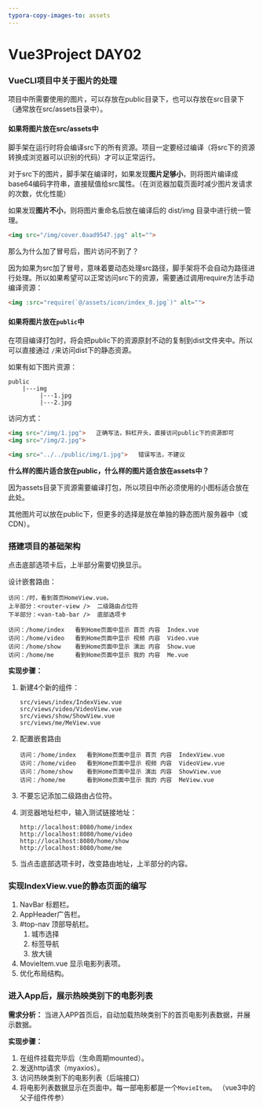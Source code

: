 ```yaml
---
typora-copy-images-to: assets
---
```


# Vue3Project DAY02

### VueCLI项目中关于图片的处理

项目中所需要使用的图片，可以存放在public目录下，也可以存放在src目录下（通常放在src/assets目录中）。

#### 如果将图片放在src/assets中

脚手架在运行时将会编译src下的所有资源。项目一定要经过编译（将src下的资源转换成浏览器可以识别的代码）才可以正常运行。

对于src下的图片，脚手架在编译时，如果发现**图片足够小**，则将图片编译成base64编码字符串，直接赋值给src属性。（在浏览器加载页面时减少图片发请求的次数，优化性能）

如果发现**图片不小**，则将图片重命名后放在编译后的 dist/img 目录中进行统一管理。

```html
<img src="/img/cover.0aad9547.jpg" alt="">
```

那么为什么加了冒号后，图片访问不到了？

因为如果为src加了冒号，意味着要动态处理src路径，脚手架将不会自动为路径进行处理。所以如果希望可以正常访问src下的资源，需要通过调用require方法手动编译资源：

```html
<img :src="require(`@/assets/icon/index_0.jpg`)" alt="">
```



#### 如果将图片放在`public`中

在项目编译打包时，将会把public下的资源原封不动的复制到dist文件夹中。所以可以直接通过 `/`来访问dist下的静态资源。

如果有如下图片资源：

```
public
    |---img
         |---1.jpg
         |---2.jpg
```

访问方式：

```html
<img src="/img/1.jpg">   正确写法，斜杠开头，直接访问public下的资源即可
<img src="/img/2.jpg">

<img src="../../public/img/1.jpg">   错误写法，不建议
```



**什么样的图片适合放在public，什么样的图片适合放在assets中？**

因为assets目录下资源需要编译打包，所以项目中所必须使用的小图标适合放在此处。

其他图片可以放在public下，但更多的选择是放在单独的静态图片服务器中（或CDN）。



### 搭建项目的基础架构

点击底部选项卡后，上半部分需要切换显示。

设计嵌套路由：

```
访问：/时，看到首页HomeView.vue。 
上半部分：<router-view />  二级路由占位符
下半部分：<van-tab-bar />  底部选项卡
```

```
访问：/home/index   看到Home页面中显示 首页 内容  Index.vue
访问：/home/video   看到Home页面中显示 视频 内容  Video.vue
访问：/home/show    看到Home页面中显示 演出 内容  Show.vue
访问：/home/me      看到Home页面中显示 我的 内容  Me.vue
```

**实现步骤：**

1. 新建4个新的组件：

   ```
   src/views/index/IndexView.vue
   src/views/video/VideoView.vue
   src/views/show/ShowView.vue
   src/views/me/MeView.vue
   ```

2. 配置嵌套路由

   ```
   访问：/home/index   看到Home页面中显示 首页 内容  IndexView.vue
   访问：/home/video   看到Home页面中显示 视频 内容  VideoView.vue
   访问：/home/show    看到Home页面中显示 演出 内容  ShowView.vue
   访问：/home/me      看到Home页面中显示 我的 内容  MeView.vue
   ```

3. 不要忘记添加二级路由占位符。

4. 浏览器地址栏中，输入测试链接地址：

   ```
   http://localhost:8080/home/index
   http://localhost:8080/home/video
   http://localhost:8080/home/show
   http://localhost:8080/home/me
   ```

5. 当点击底部选项卡时，改变路由地址，上半部分的内容。



### 实现IndexView.vue的静态页面的编写

1. NavBar 标题栏。
2. AppHeader广告栏。
3. #top-nav 顶部导航栏。
   1. 城市选择
   2. 标签导航
   3. 放大镜
4. MovieItem.vue  显示电影列表项。
5. 优化布局结构。



### 进入App后，展示热映类别下的电影列表

**需求分析：** 当进入APP首页后，自动加载热映类别下的首页电影列表数据，并展示数据。

**实现步骤：**

1. 在组件挂载完毕后（生命周期mounted）。
2. 发送http请求（myaxios）。
3. 访问热映类别下的电影列表（后端接口）
4. 将电影列表数据显示在页面中。每一部电影都是一个`MovieItem`。 （vue3中的父子组件传参）









